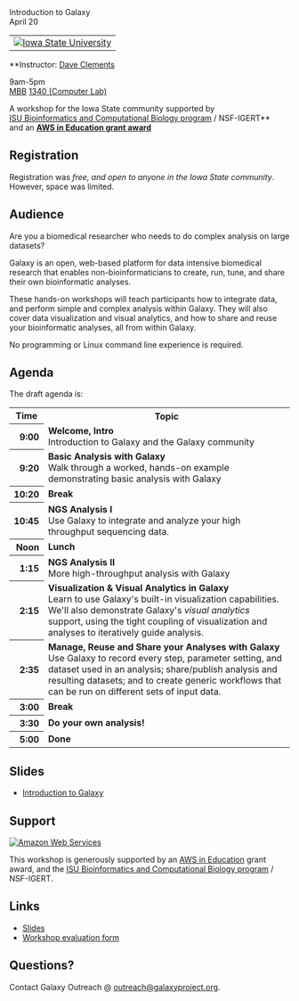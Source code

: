 <div class='center'>
<div class='title'>Introduction to Galaxy<br />April 20</div>

<table>
  <tr>
    <td colspan=3 style=" border: none; text-align: center; vertical-align: middle;"> <a href='http://iastate.edu/'><img src="/src/images/Logos/IowaState.png" alt="Iowa State University"  /></a> </td>
  </tr>
</table>


**Instructor: [Dave Clements](/src/DaveClements/index.md)

9am-5pm<br />
[MBB](http://www.fpm.iastate.edu/maps/default.asp?zoom=2&xcenter=1471&ycenter=1605&xshow=1471&yshow=1605) [1340 (Computer Lab)](http://www.bb.iastate.edu/computing/1340Home.html)

A workshop for the Iowa State community supported by<br />[ISU Bioinformatics and Computational Biology program](http://www.bcb.iastate.edu/) / NSF-IGERT**<br />and an **[AWS in Education grant award](http://aws.amazon.com/education/)**
</div>

## Registration

Registration was *free, and open to anyone in the Iowa State community*.  However, space was limited.

## Audience

Are you a biomedical researcher who needs to do complex analysis on large datasets?

Galaxy is an open, web-based platform for data intensive biomedical research that enables non-bioinformaticians to create, run, tune, and share their own bioinformatic analyses.

These hands-on workshops will teach participants how to integrate data, and perform simple and complex analysis within Galaxy.  They will also cover data visualization and visual analytics, and how to share and reuse your bioinformatic analyses, all from within Galaxy.

No programming or Linux command line experience is required.

## Agenda

The draft agenda is:

<table>
  <tr class="th" >
    <th> Time </th>
    <th> Topic </th>
  </tr>
  <tr>
    <th style=" text-align: right;"> 9:00 </th>
    <td> <strong>Welcome, Intro</strong><div class='indent'>Introduction to Galaxy and the Galaxy community</div> </td>
  </tr>
  <tr>
    <th style=" text-align: right;"> 9:20 </th>
    <td> <strong>Basic Analysis with Galaxy</strong><div class='indent'>Walk through a worked, hands-on example demonstrating basic analysis with Galaxy</div> </td>
  </tr>
  <tr>
    <th style=" text-align: right;"> 10:20 </th>
    <td> <strong>Break</strong> </td>
  </tr>
  <tr>
    <th style=" text-align: right;"> 10:45 </th>
    <td> <strong>NGS Analysis I</strong><div class='indent'>Use Galaxy to integrate and analyze your high throughput sequencing data.</div> </td>
  </tr>
  <tr>
    <th style=" text-align: right;"> Noon  </th>
    <td> <strong>Lunch</strong> </td>
  </tr>
  <tr>
    <th style=" text-align: right;"> 1:15 </th>
    <td> <strong>NGS Analysis II</strong><div class='indent'>More high-throughput analysis with Galaxy</div> </td>
  </tr>
  <tr>
    <th style=" text-align: right;"> 2:15 </th>
    <td> <strong>Visualization & Visual Analytics in Galaxy</strong><div class='indent'>Learn to use Galaxy's built-in visualization capabilities.  We'll also demonstrate Galaxy's <em>visual analytics</em> support, using the tight coupling of visualization and analyses to iteratively guide analysis.</div> </td>
  </tr>
  <tr>
    <th style=" text-align: right;"> 2:35 </th>
    <td> <strong>Manage, Reuse and Share your Analyses with Galaxy</strong><div class='indent'>Use Galaxy to record every step, parameter setting, and dataset used in an analysis; share/publish analysis and resulting datasets; and to create generic workflows that can be run on different sets of input data. </div> </td>
  </tr>
  <tr>
    <th style=" text-align: right;"> 3:00 </th>
    <td> <strong>Break</strong> </td>
  </tr>
  <tr>
    <th style=" text-align: right;"> 3:30 </th>
    <td> <strong>Do your own analysis!</strong><div class='indent'></div> </td>
  </tr>
  <tr>
    <th style=" text-align: right;"> 5:00 </th>
    <td> <strong>Done</strong> </td>
  </tr>
</table>



## Slides

* [Introduction to Galaxy](PLACEHOLDER_ATTACHMENT_URL/src/Documents/Presentations/2012_IowaStateIntroToGalaxy.pdf)

## Support

<div class='right'><a href='http://aws.amazon.com/'><img src="/src/images/Logos/AWSLogo.png" alt="Amazon Web Services" /></a></div>

This workshop is generously supported by an [AWS in Education](http://aws.amazon.com/education/) grant award, and the [ISU Bioinformatics and Computational Biology program](http://www.bcb.iastate.edu/) / NSF-IGERT.

## Links

* [Slides](PLACEHOLDER_ATTACHMENT_URL/src/Documents/Presentations/2012_IowaState.pdf)
* [Workshop evaluation form](http://bit.ly/ISUFeedback)

## Questions?

Contact Galaxy Outreach @ [outreach@galaxyproject.org](mailto:outreach@galaxyproject.org).
